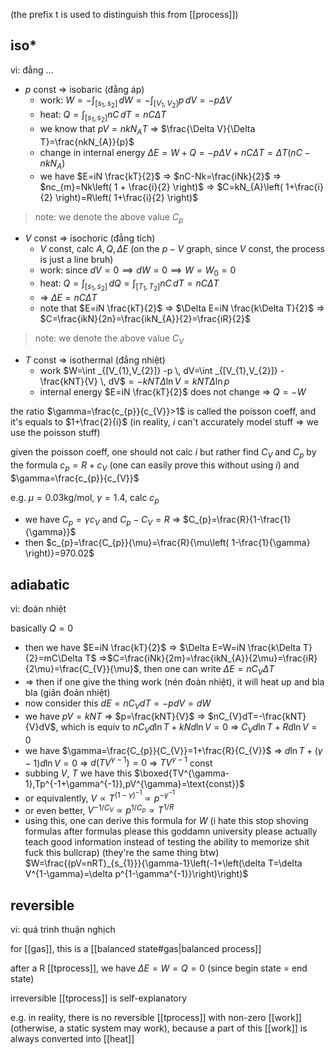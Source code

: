 (the prefix t is used to distinguish this from [[process]])

## iso*
vi: đẳng ...
- $p$ const => isobaric (đẳng áp)
	- work: $W=-\int _{[s_{1},s_{2}]} \, dW=-\int _{[V_{1},V_{2}]} p \, dV=-p\Delta V$
	- heat: $Q=\int _{[s_{1},s_{2}]} nC \, dT=nC\Delta T$
	- we know that $pV=nkN_{A}T$ => $\frac{\Delta V}{\Delta T}=\frac{nkN_{A}}{p}$
	- change in internal energy $\Delta E=W+Q=-p\Delta V+nC\Delta T=\Delta T(nC-nkN_{A})$
	- we have $E=iN \frac{kT}{2}$ => $nC-Nk=\frac{iNk}{2}$ => $nc_{m}=Nk\left( 1 + \frac{i}{2} \right)$ => $C=kN_{A}\left( 1+\frac{i}{2} \right)=R\left( 1+\frac{i}{2} \right)$ 
> 	note: we denote the above value $C_{p}$

- $V$ const => isochoric (đẳng tích)
	- $V$ const, calc $A, Q, \Delta E$ (on the $p-V$ graph, since $V$ const, the process is just a line bruh)
	- work: since $dV=0 \implies dW=0\implies W=W_{0}=0$
	- heat: $Q=\int _{[s_{1},s_{2}]} \, dQ=\int _{[T_{1},T_{2}]} nC \, dT=nC\Delta T$
	- => $\Delta E=nC\Delta T$
	- note that $E=iN \frac{kT}{2}$ => $\Delta E=iN \frac{k\Delta T}{2}$ => $C=\frac{ikN}{2n}=\frac{ikN_{A}}{2}=\frac{iR}{2}$
> 	note: we denote the above value $C_{V}$
- $T$ const => isothermal (đẳng nhiệt)
	- work $W=\int _{[V_{1},V_{2}]} -p \, dV=\int _{[V_{1},V_{2}]} -\frac{kNT}{V} \, dV$$=-kNT\Delta \ln V=kNT\Delta \ln p$
	- internal energy $E=iN \frac{kT}{2}$ does not change => $Q=-W$

the ratio $\gamma=\frac{c_{p}}{c_{V}}>1$ is called the poisson coeff, and it's equals to $1+\frac{2}{i}$ (in reality, $i$ can't accurately model stuff => we use the poisson stuff)

given the poisson coeff, one should not calc $i$ but rather find $C_{V}$ and $C_{p}$ by the formula $c_{p}=R+c_{V}$ (one can easily prove this without using $i$) and $\gamma=\frac{c_{p}}{c_{V}}$

e.g. $\mu=0.03\text{kg/mol}$, $\gamma=1.4$, calc $c_{p}$
- we have $C_{p}=\gamma c_{V}$ and $C_{p}-C_{V}=R$ => $C_{p}=\frac{R}{1-\frac{1}{\gamma}}$
- then $c_{p}=\frac{C_{p}}{\mu}=\frac{R}{\mu\left( 1-\frac{1}{\gamma} \right)}=970.02$

## adiabatic
vi: đoản nhiệt

basically $Q=0$
- then we have $E=iN \frac{kT}{2}$ => $\Delta E=W=iN \frac{k\Delta T}{2}=mC\Delta T$ =>$C=\frac{iNk}{2m}=\frac{ikN_{A}}{2\mu}=\frac{iR}{2\mu}=\frac{C_{V}}{\mu}$, then one can write $\Delta E=nC_{V}\Delta T$
- => then if one give the thing work (nén đoản nhiệt), it will heat up and bla bla (giãn đoản nhiệt)
- now consider this $dE=nC_{V}dT=-pdV=dW$
- we have $pV=kNT$ => $p=\frac{kNT}{V}$ => $nC_{V}dT=-\frac{kNT}{V}dV$, which is equiv to $nC_{V}d\ln T+kNd\ln V=0$ => $C_{V}d\ln T+Rd\ln V=0$
- we have $\gamma=\frac{C_{p}}{C_{V}}=1+\frac{R}{C_{V}}$ => $d\ln T+(\gamma-1)d\ln V=0$ => $d(TV^{\gamma-1})=0$ => $TV^{\gamma-1}$ const
- subbing $V$, $T$ we have this $\boxed{TV^{\gamma-1},Tp^{-1+\gamma^{-1}},pV^{\gamma}=\text{const}}$
- or equivalently, $V\propto T^{(1-\gamma)^{-1}}\propto p^{-\gamma^{-1}}$
- or even better, $V^{-1/C_{V}}\propto p^{1/C_{p}}\propto T^{1/R}$
- using this, one can derive this formula for $W$ (i hate this stop shoving formulas after formulas please this goddamn university please actually teach good information instead of testing the ability to memorize shit fuck this bullcrap) (they're the same thing btw) $W=\frac{(pV=nRT)_{s_{1}}}{\gamma-1}\left(-1+\left(\delta T=\delta V^{1-\gamma}=\delta p^{1-\gamma^{-1}}\right)\right)$

## reversible
vi: quá trình thuận nghịch

for [[gas]], this is a [[balanced state#gas|balanced process]]

after a R [[tprocess]], we have $\Delta E=W=Q=0$ (since begin state = end state)

irreversible [[tprocess]] is self-explanatory

e.g. in reality, there is no reversible [[tprocess]] with non-zero [[work]] (otherwise, a static system may work), because a part of this [[work]] is always converted into [[heat]] 





